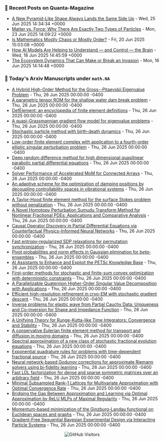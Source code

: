 ### 📝 Recent Posts on Quanta-Magazine
<!-- quanta starts -->
* <a href="https://www.quantamagazine.org/a-new-pyramid-like-shape-always-lands-the-same-side-up-20250625/">A New Pyramid-Like Shape Always Lands the Same Side Up</a> - Wed, 25 Jun 2025 14:34:34 +0000
* <a href="https://www.quantamagazine.org/matter-vs-force-why-there-are-exactly-two-types-of-particles-20250623/">Matter vs. Force: Why There Are Exactly Two Types of Particles</a> - Mon, 23 Jun 2025 14:09:22 +0000
* <a href="https://www.quantamagazine.org/is-mathematics-mostly-chaos-or-mostly-order-20250620/">Is Mathematics Mostly Chaos or Mostly Order?</a> - Fri, 20 Jun 2025 15:03:08 +0000
* <a href="https://www.quantamagazine.org/how-ai-models-are-helping-to-understand-and-control-the-brain-20250618/">How AI Models Are Helping to Understand — and Control — the Brain</a> - Wed, 18 Jun 2025 14:45:59 +0000
* <a href="https://www.quantamagazine.org/the-ecosystem-dynamics-that-can-make-or-break-an-invasion-20250616/">The Ecosystem Dynamics That Can Make or Break an Invasion</a> - Mon, 16 Jun 2025 14:14:48 +0000
<!-- quanta ends -->


### 📝 Today's Arxiv Manuscripts under ``math.NA``
<!-- arxiv-math-na starts -->
* <a href="https://arxiv.org/abs/2506.19944">A Hybrid High-Order Method for the Gross--Pitaevskii Eigenvalue Problem</a> - Thu, 26 Jun 2025 00:00:00 -0400
* <a href="https://arxiv.org/abs/2506.20007">A parametric tensor ROM for the shallow water dam break problem</a> - Thu, 26 Jun 2025 00:00:00 -0400
* <a href="https://arxiv.org/abs/2506.20188">DefElement: an encyclopedia of finite element definitions</a> - Thu, 26 Jun 2025 00:00:00 -0400
* <a href="https://arxiv.org/abs/2506.20195">A quasi-Grassmannian gradient flow model for eigenvalue problems</a> - Thu, 26 Jun 2025 00:00:00 -0400
* <a href="https://arxiv.org/abs/2506.20201">Stochastic particle method with birth-death dynamics</a> - Thu, 26 Jun 2025 00:00:00 -0400
* <a href="https://arxiv.org/abs/2506.20240">Low-order finite element complex with application to a fourth-order elliptic singular perturbation problem</a> - Thu, 26 Jun 2025 00:00:00 -0400
* <a href="https://arxiv.org/abs/2506.20308">Deep random difference method for high dimensional quasilinear parabolic partial differential equations</a> - Thu, 26 Jun 2025 00:00:00 -0400
* <a href="https://arxiv.org/abs/2506.20350">Solver Performance of Accelerated MoM for Connected Arrays</a> - Thu, 26 Jun 2025 00:00:00 -0400
* <a href="https://arxiv.org/abs/2506.20372">An adaptive scheme for the optimization of damping positions by decoupling controllability spaces in vibrational systems</a> - Thu, 26 Jun 2025 00:00:00 -0400
* <a href="https://arxiv.org/abs/2506.20419">A Taylor-Hood finite element method for the surface Stokes problem without penalization</a> - Thu, 26 Jun 2025 00:00:00 -0400
* <a href="https://arxiv.org/abs/2506.20457">A Novel Homotopy Perturbation Sumudu Transform Method for Nonlinear Fractional PDEs: Applications and Comparative Analysis</a> - Thu, 26 Jun 2025 00:00:00 -0400
* <a href="https://arxiv.org/abs/2506.20181">Causal Operator Discovery in Partial Differential Equations via Counterfactual Physics-Informed Neural Networks</a> - Thu, 26 Jun 2025 00:00:00 -0400
* <a href="https://arxiv.org/abs/2506.20191">Fast entropy-regularized SDP relaxations for permutation synchronization</a> - Thu, 26 Jun 2025 00:00:00 -0400
* <a href="https://arxiv.org/abs/2506.20470">Pivot probabilities and norm effects in Gaussian elimination for $beta$-ensembles</a> - Thu, 26 Jun 2025 00:00:00 -0400
* <a href="https://arxiv.org/abs/2506.20608">AI Assistants to Enhance and Exploit the PETSc Knowledge Base</a> - Thu, 26 Jun 2025 00:00:00 -0400
* <a href="https://arxiv.org/abs/2506.20630">First-order methods for stochastic and finite-sum convex optimization with deterministic constraints</a> - Thu, 26 Jun 2025 00:00:00 -0400
* <a href="https://arxiv.org/abs/2309.05211">A Parallelizable Quaternion Higher-Order Singular Value Decomposition with Applications</a> - Thu, 26 Jun 2025 00:00:00 -0400
* <a href="https://arxiv.org/abs/2311.16100">Efficient high-resolution refinement in cryo-EM with stochastic gradient descent</a> - Thu, 26 Jun 2025 00:00:00 -0400
* <a href="https://arxiv.org/abs/2401.00236">Inverse problems for elastic wave from Partial Cauchy Data: Uniqueness and Co-inversion for Shape and Impedance Function</a> - Thu, 26 Jun 2025 00:00:00 -0400
* <a href="https://arxiv.org/abs/2402.13788">A Unifying Theory for Runge-Kutta-like Time Integrators: Convergence and Stability</a> - Thu, 26 Jun 2025 00:00:00 -0400
* <a href="https://arxiv.org/abs/2404.07130">A conservative Eulerian finite element method for transport and diffusion in moving domains</a> - Thu, 26 Jun 2025 00:00:00 -0400
* <a href="https://arxiv.org/abs/2406.19799">Spectral approximation of a new class of stochastic fractional evolution equations</a> - Thu, 26 Jun 2025 00:00:00 -0400
* <a href="https://arxiv.org/abs/2501.18395">Exponential quadrature rules for problems with time-dependent fractional source</a> - Thu, 26 Jun 2025 00:00:00 -0400
* <a href="https://arxiv.org/abs/2503.13248">Neural network-based Godunov corrections for approximate Riemann solvers using bi-fidelity learning</a> - Thu, 26 Jun 2025 00:00:00 -0400
* <a href="https://arxiv.org/abs/2504.20305">Fast LDL factorization for dense and sparse symmetric matrices over an arbitrary field</a> - Thu, 26 Jun 2025 00:00:00 -0400
* <a href="https://arxiv.org/abs/2506.07729">Minimal Subsampled Rank-1 Lattices for Multivariate Approximation with Optimal Convergence Rate</a> - Thu, 26 Jun 2025 00:00:00 -0400
* <a href="https://arxiv.org/abs/2409.12335">Bridging the Gap Between Approximation and Learning via Optimal Approximation by ReLU MLPs of Maximal Regularity</a> - Thu, 26 Jun 2025 00:00:00 -0400
* <a href="https://arxiv.org/abs/2501.00389">Momentum-based minimization of the Ginzburg-Landau functional on Euclidean spaces and graphs</a> - Thu, 26 Jun 2025 00:00:00 -0400
* <a href="https://arxiv.org/abs/2504.13320">Gradient-Free Sequential Bayesian Experimental Design via Interacting Particle Systems</a> - Thu, 26 Jun 2025 00:00:00 -0400
<!-- arxiv-math-na ends -->

<div align="center">
  
![GitHub Visitors](https://api.visitorbadge.io/api/visitors?path=https%3A%2F%2Fgithub.com%2Flowrank&label=profile%20views&labelColor=%231e1e2e&countColor=%23cba6f7)



</div>
